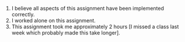1. I believe all aspects of this assignment have been implemented correctly.
2. I worked alone on this assignment.
3. This assignment took me approximately 2 hours [I missed a class last week which probably made this take longer].
